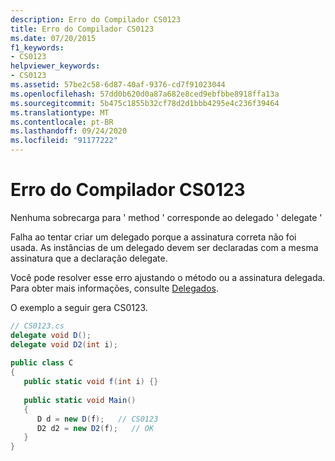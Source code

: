 ```yaml
---
description: Erro do Compilador CS0123
title: Erro do Compilador CS0123
ms.date: 07/20/2015
f1_keywords:
- CS0123
helpviewer_keywords:
- CS0123
ms.assetid: 57be2c58-6d87-40af-9376-cd7f91023044
ms.openlocfilehash: 57dd0b620d0a87a682e8ced9ebfbbe8918ffa13a
ms.sourcegitcommit: 5b475c1855b32cf78d2d1bbb4295e4c236f39464
ms.translationtype: MT
ms.contentlocale: pt-BR
ms.lasthandoff: 09/24/2020
ms.locfileid: "91177222"
---
```

# <a name="compiler-error-cs0123"></a>Erro do Compilador CS0123

Nenhuma sobrecarga para ' method ' corresponde ao delegado ' delegate '  
  
 Falha ao tentar criar um delegado porque a assinatura correta não foi usada. As instâncias de um delegado devem ser declaradas com a mesma assinatura que a declaração delegate.  
  
 Você pode resolver esse erro ajustando o método ou a assinatura delegada. Para obter mais informações, consulte [Delegados](../programming-guide/delegates/index.md).  
  
 O exemplo a seguir gera CS0123.  
  
```csharp  
// CS0123.cs  
delegate void D();  
delegate void D2(int i);  
  
public class C  
{  
   public static void f(int i) {}  
  
   public static void Main()  
   {  
      D d = new D(f);   // CS0123  
      D2 d2 = new D2(f);   // OK  
   }  
}  
```

